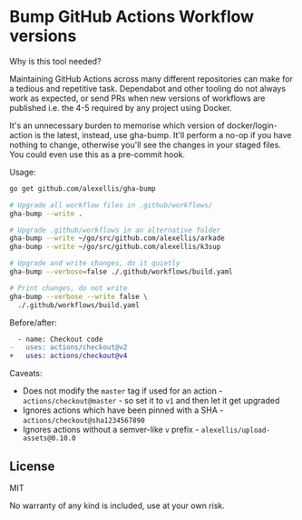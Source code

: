 Bump GitHub Actions Workflow versions
=============================================

Why is this tool needed?

Maintaining GitHub Actions across many different repositories can make for a tedious and repetitive task. Dependabot and other tooling do not always work as expected, or send PRs when new versions of workflows are published i.e. the 4-5 required by any project using Docker.

It's an unnecessary burden to memorise which version of docker/login-action is the latest, instead, use gha-bump. It'll perform a no-op if you have nothing to change, otherwise you'll see the changes in your staged files. You could even use this as a pre-commit hook.

Usage:

```bash
go get github.com/alexellis/gha-bump

# Upgrade all workflow files in .github/workflows/
gha-bump --write .

# Upgrade .github/workflows in an alternative folder
gha-bump --write ~/go/src/github.com/alexellis/arkade
gha-bump --write ~/go/src/github.com/alexellis/k3sup

# Upgrade and write changes, do it quietly
gha-bump --verbose=false ./.github/workflows/build.yaml

# Print changes, do not write
gha-bump --verbose --write false \
  ./.github/workflows/build.yaml
```

Before/after:

```diff
  - name: Checkout code
-   uses: actions/checkout@v2
+   uses: actions/checkout@v4
```

Caveats:

* Does not modify the `master` tag if used for an action - `actions/checkout@master` - so set it to `v1` and then let it get upgraded
* Ignores actions which have been pinned with a SHA - `actions/checkout@sha1234567890`
* Ignores actions without a semver-like `v` prefix - `alexellis/upload-assets@0.10.0`

## License

MIT

No warranty of any kind is included, use at your own risk.
